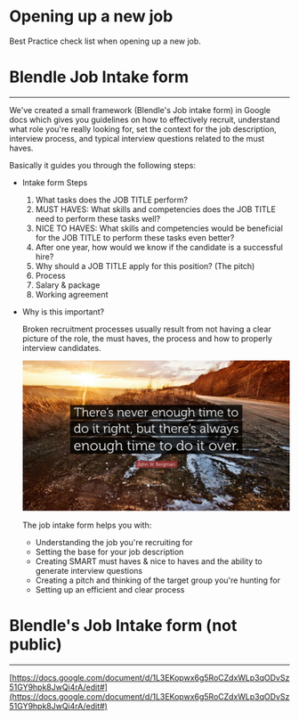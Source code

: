 # Opening up a new job

Best Practice check list when opening up a new job.

# Blendle Job Intake form

---

We've created a small framework (Blendle's Job intake form) in Google docs which gives you guidelines on how to effectively recruit, understand what role you're really looking for, set the context for the job description, interview process, and typical interview questions related to the must haves. 

Basically it guides you through the following steps:

- Intake form Steps
    1. What tasks does the JOB TITLE perform?
    2. MUST HAVES: What skills and competencies does the JOB TITLE need to perform these tasks well?
    3. NICE TO HAVES: What skills and competencies would be beneficial for the JOB TITLE to perform these tasks even better?
    4. After one year, how would we know if the candidate is a successful hire?
    5. Why should a JOB TITLE apply for this position? (The pitch)
    6. Process
    7. Salary & package
    8. Working agreement
- Why is this important?
    
    Broken recruitment processes usually result from not having a clear picture of the role, the must haves, the process and how to properly interview candidates. 
    
    ![Opening%20up%20a%20new%20job%209c0bd02ed1fd49e7ae4dd434f71653b9/Quotefancy-1665848-3840x2160.jpg](Opening%20up%20a%20new%20job%209c0bd02ed1fd49e7ae4dd434f71653b9/Quotefancy-1665848-3840x2160.jpg)
    
    The job intake form helps you with:
    
    - Understanding the job you're recruiting for
    - Setting the base for your job description
    - Creating SMART must haves & nice to haves and the ability to generate interview questions
    - Creating a pitch and thinking of the target group you're hunting for
    - Setting up an efficient and clear process
    

# Blendle's Job Intake form (not public)

---

[https://docs.google.com/document/d/1L3EKopwx6g5RoCZdxWLp3qODvSz51GY9hpk8JwQi4rA/edit#](https://docs.google.com/document/d/1L3EKopwx6g5RoCZdxWLp3qODvSz51GY9hpk8JwQi4rA/edit#)